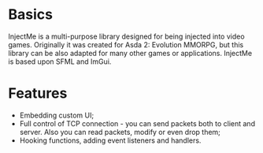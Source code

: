 # Basics

InjectMe is a multi-purpose library designed for being injected into video games. Originally it was created for Asda 2: Evolution MMORPG, but this library can be also adapted for many other games or applications. InjectMe is based upon SFML and ImGui.

# Features

* Embedding custom UI;
* Full control of TCP connection - you can send packets both to client and server. Also you can read packets, modify or even drop them;
* Hooking functions, adding event listeners and handlers.
